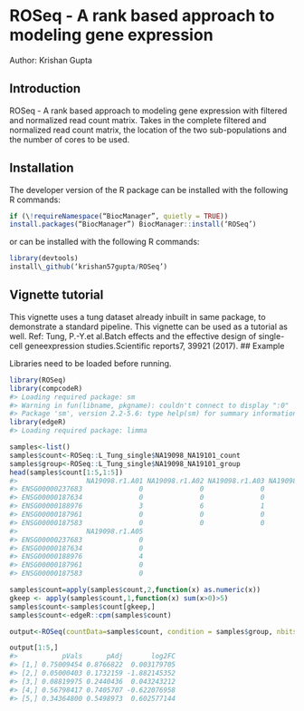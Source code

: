 
<!-- README.md is generated from README.Rmd. Please edit that file -->

# ROSeq - A rank based approach to modeling gene expression

Author: Krishan Gupta

## Introduction

ROSeq - A rank based approach to modeling gene expression with filtered
and normalized read count matrix. Takes in the complete filtered and
normalized read count matrix, the location of the two sub-populations
and the number of cores to be used.

## Installation

The developer version of the R package can be installed with the
following R commands:

``` r
if (\!requireNamespace(“BiocManager”, quietly = TRUE))
install.packages(“BiocManager”) BiocManager::install(‘ROSeq’)
```
or can be installed with the following R commands:
``` r
library(devtools) 
install\_github(‘krishan57gupta/ROSeq’)
```
## Vignette tutorial

This vignette uses a tung dataset already inbuilt in same package, to
demonstrate a standard pipeline. This vignette can be used as a tutorial
as well. Ref: Tung, P.-Y.et al.Batch effects and the effective design of
single-cell geneexpression studies.Scientific reports7, 39921 (2017).
\#\# Example

Libraries need to be loaded before running.

``` r
library(ROSeq)
library(compcodeR)
#> Loading required package: sm
#> Warning in fun(libname, pkgname): couldn't connect to display ":0"
#> Package 'sm', version 2.2-5.6: type help(sm) for summary information
library(edgeR)
#> Loading required package: limma
```

``` r
samples<-list()
samples$count<-ROSeq::L_Tung_single$NA19098_NA19101_count
samples$group<-ROSeq::L_Tung_single$NA19098_NA19101_group
head(samples$count[1:5,1:5])
#>                 NA19098.r1.A01 NA19098.r1.A02 NA19098.r1.A03 NA19098.r1.A04
#> ENSG00000237683              0              0              0              1
#> ENSG00000187634              0              0              0              0
#> ENSG00000188976              3              6              1              3
#> ENSG00000187961              0              0              0              0
#> ENSG00000187583              0              0              0              0
#>                 NA19098.r1.A05
#> ENSG00000237683              0
#> ENSG00000187634              0
#> ENSG00000188976              4
#> ENSG00000187961              0
#> ENSG00000187583              0
```

``` r
samples$count=apply(samples$count,2,function(x) as.numeric(x))
gkeep <- apply(samples$count,1,function(x) sum(x>0)>5)
samples$count<-samples$count[gkeep,]
samples$count<-edgeR::cpm(samples$count)
```

``` r
output<-ROSeq(countData=samples$count, condition = samples$group, nbits=0, numCores=1)
```

``` r
output[1:5,]
#>           pVals      pAdj       log2FC
#> [1,] 0.75009454 0.8766822  0.003179705
#> [2,] 0.05000403 0.1732159 -1.882145352
#> [3,] 0.08819975 0.2440436  0.043243212
#> [4,] 0.56798417 0.7405707 -0.622076958
#> [5,] 0.34364800 0.5498973  0.602577144
```
